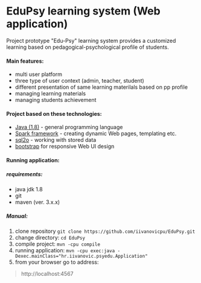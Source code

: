 # EduPsy learning system (Web application)

Project prototype "Edu-Psy" learning system provides a customized learning based on pedagogical-psychological profile of students.

#### Main features:
* multi user platform
* three type of user context (admin, teacher, student)
* different presentation of same learning materilals based on pp profile
* managing learning materials
* managing students achievement

#### Project based on these technologies:

* [Java (1.8)](https://www.oracle.com/java/) - general programming language
* [Spark framework](http://sparkjava.com/) - creating dynamic Web pages, templating etc.
* [sql2o](http://www.sql2o.org/) - working with stored data
* [bootstrap](http://getbootstrap.com/) for responsive Web UI design

#### Running application:
##### requirements:
- java jdk 1.8
- git
- maven (ver. 3.x.x)

##### Manual:
1. clone repository
```git clone https://github.com/iivanovicpu/EduPsy.git```
2. change directory:
```cd EduPsy```
3. compile project:
```mvn -cpu compile```
4. running application:
```mvn -cpu exec:java -Dexec.mainClass="hr.iivanovic.psyedu.Application" ```
5. from your browser go to address:
>http://localhost:4567